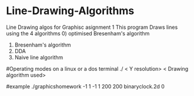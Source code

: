 # Line-Drawing-Algorithms
Line Drawing algos for Graphisc asignment 1
This program Draws lines using the 4 algorithms
0) optimised Bresenham's algorithm
1) Bresenham's algorithm
2) DDA
3) Naive line algorithm

#Operating modes
on a linux or a dos terminal
 ./<program name> <max x> <min x> <max y> <min y> <X resolution> < Y resolution> <name of input file> < Drawing algorithm used>

#example
./graphicshomework -1 1 -1 1 200 200 binaryclock.2d 0
